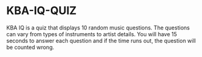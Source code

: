 # KBA-IQ-QUIZ
KBA IQ is a quiz that displays 10 random music questions. The questions can vary from types of instruments to artist details. You will have 15 seconds to answer each question and if the time runs out, the question will be counted wrong.

